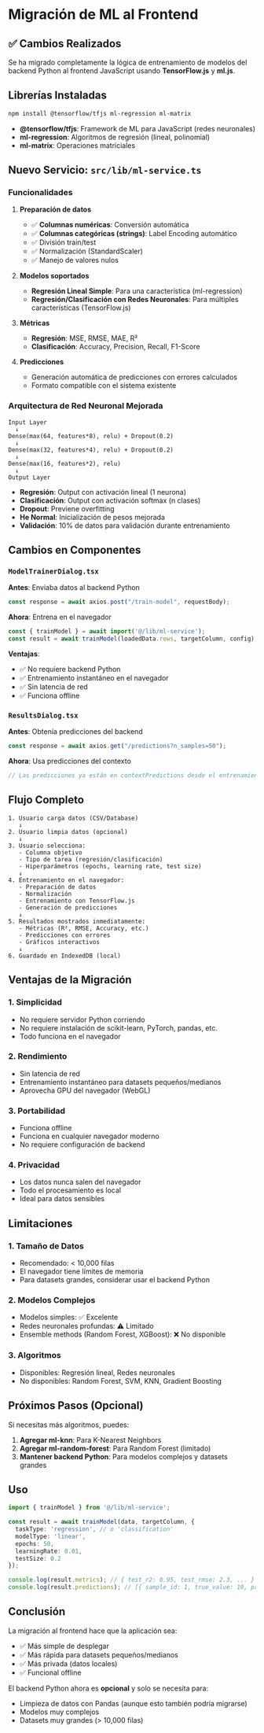 # Migración de ML al Frontend

## ✅ Cambios Realizados

Se ha migrado completamente la lógica de entrenamiento de modelos del backend Python al frontend JavaScript usando **TensorFlow.js** y **ml.js**.

## Librerías Instaladas

```bash
npm install @tensorflow/tfjs ml-regression ml-matrix
```

- **@tensorflow/tfjs**: Framework de ML para JavaScript (redes neuronales)
- **ml-regression**: Algoritmos de regresión (lineal, polinomial)
- **ml-matrix**: Operaciones matriciales

## Nuevo Servicio: `src/lib/ml-service.ts`

### Funcionalidades

1. **Preparación de datos**
   - ✅ **Columnas numéricas**: Conversión automática
   - ✅ **Columnas categóricas (strings)**: Label Encoding automático
   - ✅ División train/test
   - ✅ Normalización (StandardScaler)
   - ✅ Manejo de valores nulos

2. **Modelos soportados**
   - **Regresión Lineal Simple**: Para una característica (ml-regression)
   - **Regresión/Clasificación con Redes Neuronales**: Para múltiples características (TensorFlow.js)

3. **Métricas**
   - **Regresión**: MSE, RMSE, MAE, R²
   - **Clasificación**: Accuracy, Precision, Recall, F1-Score

4. **Predicciones**
   - Generación automática de predicciones con errores calculados
   - Formato compatible con el sistema existente

### Arquitectura de Red Neuronal Mejorada

```
Input Layer 
  ↓
Dense(max(64, features*8), relu) + Dropout(0.2)
  ↓
Dense(max(32, features*4), relu) + Dropout(0.2)
  ↓
Dense(max(16, features*2), relu)
  ↓
Output Layer
```

- **Regresión**: Output con activación lineal (1 neurona)
- **Clasificación**: Output con activación softmax (n clases)
- **Dropout**: Previene overfitting
- **He Normal**: Inicialización de pesos mejorada
- **Validación**: 10% de datos para validación durante entrenamiento

## Cambios en Componentes

### `ModelTrainerDialog.tsx`

**Antes**: Enviaba datos al backend Python
```typescript
const response = await axios.post("/train-model", requestBody);
```

**Ahora**: Entrena en el navegador
```typescript
const { trainModel } = await import('@/lib/ml-service');
const result = await trainModel(loadedData.rows, targetColumn, config);
```

**Ventajas**:
- ✅ No requiere backend Python
- ✅ Entrenamiento instantáneo en el navegador
- ✅ Sin latencia de red
- ✅ Funciona offline

### `ResultsDialog.tsx`

**Antes**: Obtenía predicciones del backend
```typescript
const response = await axios.get("/predictions?n_samples=50");
```

**Ahora**: Usa predicciones del contexto
```typescript
// Las predicciones ya están en contextPredictions desde el entrenamiento
```

## Flujo Completo

```
1. Usuario carga datos (CSV/Database)
   ↓
2. Usuario limpia datos (opcional)
   ↓
3. Usuario selecciona:
   - Columna objetivo
   - Tipo de tarea (regresión/clasificación)
   - Hiperparámetros (epochs, learning rate, test size)
   ↓
4. Entrenamiento en el navegador:
   - Preparación de datos
   - Normalización
   - Entrenamiento con TensorFlow.js
   - Generación de predicciones
   ↓
5. Resultados mostrados inmediatamente:
   - Métricas (R², RMSE, Accuracy, etc.)
   - Predicciones con errores
   - Gráficos interactivos
   ↓
6. Guardado en IndexedDB (local)
```

## Ventajas de la Migración

### 1. **Simplicidad**
- No requiere servidor Python corriendo
- No requiere instalación de scikit-learn, PyTorch, pandas, etc.
- Todo funciona en el navegador

### 2. **Rendimiento**
- Sin latencia de red
- Entrenamiento instantáneo para datasets pequeños/medianos
- Aprovecha GPU del navegador (WebGL)

### 3. **Portabilidad**
- Funciona offline
- Funciona en cualquier navegador moderno
- No requiere configuración de backend

### 4. **Privacidad**
- Los datos nunca salen del navegador
- Todo el procesamiento es local
- Ideal para datos sensibles

## Limitaciones

### 1. **Tamaño de Datos**
- Recomendado: < 10,000 filas
- El navegador tiene límites de memoria
- Para datasets grandes, considerar usar el backend Python

### 2. **Modelos Complejos**
- Modelos simples: ✅ Excelente
- Redes neuronales profundas: ⚠️ Limitado
- Ensemble methods (Random Forest, XGBoost): ❌ No disponible

### 3. **Algoritmos**
- Disponibles: Regresión lineal, Redes neuronales
- No disponibles: Random Forest, SVM, KNN, Gradient Boosting

## Próximos Pasos (Opcional)

Si necesitas más algoritmos, puedes:

1. **Agregar ml-knn**: Para K-Nearest Neighbors
2. **Agregar ml-random-forest**: Para Random Forest (limitado)
3. **Mantener backend Python**: Para modelos complejos y datasets grandes

## Uso

```typescript
import { trainModel } from '@/lib/ml-service';

const result = await trainModel(data, targetColumn, {
  taskType: 'regression', // o 'classification'
  modelType: 'linear',
  epochs: 50,
  learningRate: 0.01,
  testSize: 0.2
});

console.log(result.metrics); // { test_r2: 0.95, test_rmse: 2.3, ... }
console.log(result.predictions); // [{ sample_id: 1, true_value: 10, predicted_value: 9.8, ... }]
```

## Conclusión

La migración al frontend hace que la aplicación sea:
- ✅ Más simple de desplegar
- ✅ Más rápida para datasets pequeños/medianos
- ✅ Más privada (datos locales)
- ✅ Funcional offline

El backend Python ahora es **opcional** y solo se necesita para:
- Limpieza de datos con Pandas (aunque esto también podría migrarse)
- Modelos muy complejos
- Datasets muy grandes (> 10,000 filas)
